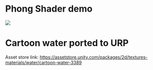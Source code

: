 # Phong Shader demo
![](https://i.ibb.co/vsy0nZH/Whats-App-Image-2021-09-18-at-7-24-37-PM.jpg)

# Cartoon water ported to URP
Asset store link: https://assetstore.unity.com/packages/2d/textures-materials/water/cartoon-water-3389
